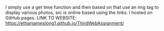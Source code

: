 I simply use a get time function and then based on that use an img tag to display various photos, src is online based using the links. I hosted on GitHub pages. 
LINK TO WEBSITE: https://ethanjameslong1.github.io/ThirdWebAssignment/
